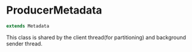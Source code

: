 # ProducerMetadata

``` java
extends Metadata
```

This class is shared by the client thread(for partitioning) and background sender thread.

